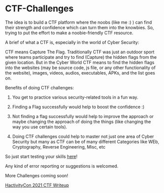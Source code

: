 # CTF-Challenges
The idea is to build a CTF platform where the noobs (like me :) ) can find their strength and confidence which can turn them into the knowbies. So, trying to put the effort to make a noobie-friendly CTF resource. 



A brief of what a CTF is, especially in the world of Cyber Security:

CTF means Capture The Flag. Traditionally CTF was just an outdoor sport where teams participate and try to find (Capture) the hidden flags from the given location. But in the Cyber World CTF means to find the hidden flags into the websites (may be source code, js file, or any other functionality of the website), images, videos, audios, executables, APKs, and the list goes on. 



Benefits of doing CTF challenges:

1) You get to practice various security-related tools in a fun way. 

2) Finding a Flag successfully would help to boost the confidence :)

3) Not finding a flag successfully would help to improve the approach or maybe changing the approach of doing the things (like changing the way you use certain tools).

4) Doing CTF challenges could help to master not just one area of Cyber Security but many as CTF can be of many different Categories like WEb, Cryptography, Reverse Engineering, Misc, etc





So just start testing your skills [here](https://devilctf.netlify.app/)!



Any kind of error reporting or suggestions is welcomed.

More Challenges coming soon!



[HactivityCon 2021 CTF Writeup](https://infosecwriteups.com/hactivitycon-2021-ctf-writeup-23ae1f6f06e1)
